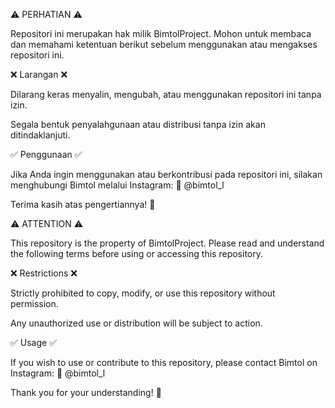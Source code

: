 ⚠ PERHATIAN ⚠

Repositori ini merupakan hak milik BimtolProject. Mohon untuk membaca dan memahami ketentuan berikut sebelum menggunakan atau mengakses repositori ini.

❌ Larangan ❌

Dilarang keras menyalin, mengubah, atau menggunakan repositori ini tanpa izin.

Segala bentuk penyalahgunaan atau distribusi tanpa izin akan ditindaklanjuti.


✅ Penggunaan ✅

Jika Anda ingin menggunakan atau berkontribusi pada repositori ini, silakan menghubungi Bimtol melalui Instagram:
📩 @bimtol_l

Terima kasih atas pengertiannya! 🙌


⚠ ATTENTION ⚠

This repository is the property of BimtolProject. Please read and understand the following terms before using or accessing this repository.

❌ Restrictions ❌

Strictly prohibited to copy, modify, or use this repository without permission.

Any unauthorized use or distribution will be subject to action.


✅ Usage ✅

If you wish to use or contribute to this repository, please contact Bimtol on Instagram:
📩 @bimtol_l

Thank you for your understanding! 🙌

